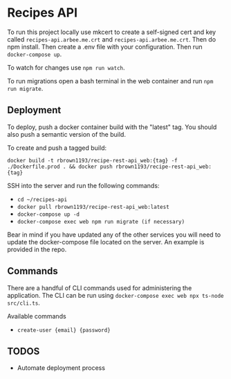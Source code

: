 # Recipes API

To run this project locally use mkcert to create a self-signed cert and key called `recipes-api.arbee.me.crt` and `recipes-api.arbee.me.crt`. Then do npm install. Then create a .env file with your configuration. Then run `docker-compose up`.

To watch for changes use `npm run watch`.

To run migrations open a bash terminal in the web container and run `npm run migrate`.

## Deployment

To deploy, push a docker container build with the "latest" tag. You should also push a semantic version of the build.

To create and push a tagged build:

`docker build -t rbrown1193/recipe-rest-api_web:{tag} -f ./Dockerfile.prod . && docker push rbrown1193/recipe-rest-api_web:{tag}`

SSH into the server and run the following commands:

- `cd ~/recipes-api`
- `docker pull rbrown1193/recipe-rest-api_web:latest`
- `docker-compose up -d`
- `docker-compose exec web npm run migrate (if necessary)`

Bear in mind if you have updated any of the other services you will need to update the docker-compose file located on the server. An example is provided in the repo.

## Commands

There are a handful of CLI commands used for administering the application. The CLI can be run using `docker-compose exec web npx ts-node src/cli.ts`.

Available commands

- `create-user {email} {password}`

## TODOS

- Automate deployment process
